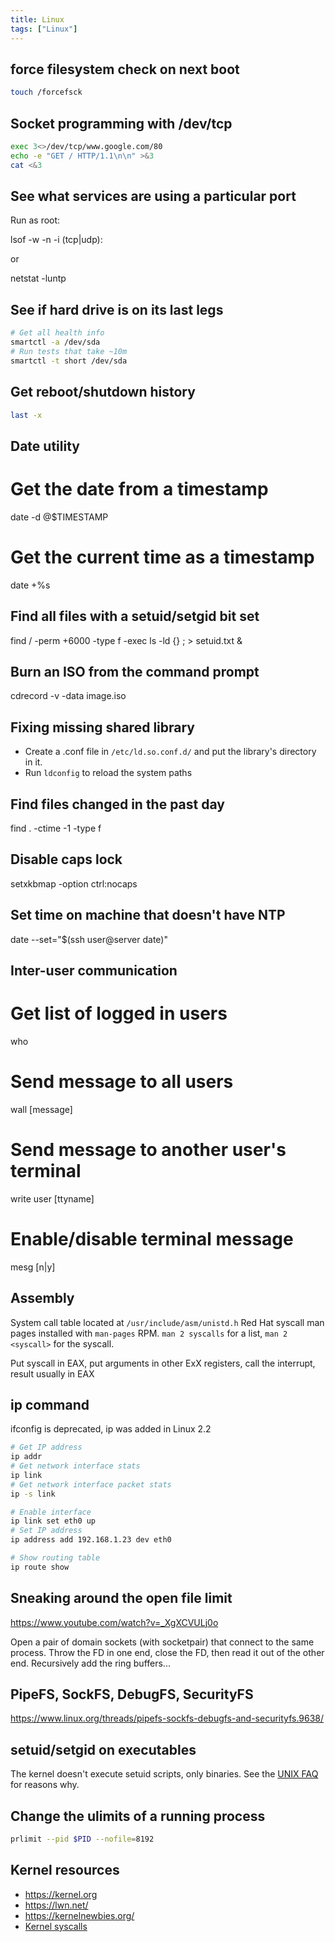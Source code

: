 ```yaml
---
title: Linux
tags: ["Linux"]
---
```


## force filesystem check on next boot

```bash
touch /forcefsck
```

## Socket programming with /dev/tcp

```bash
exec 3<>/dev/tcp/www.google.com/80
echo -e "GET / HTTP/1.1\n\n" >&3
cat <&3
```

## See what services are using a particular port
Run as root:



 lsof -w -n -i (tcp|udp):<port>

or



  netstat -luntp

## See if hard drive is on its last legs

```bash
# Get all health info
smartctl -a /dev/sda
# Run tests that take ~10m
smartctl -t short /dev/sda
```

## Get reboot/shutdown history

```bash
last -x
```

## Date utility


 # Get the date from a timestamp
 date -d @$TIMESTAMP
 # Get the current time as a timestamp
 date +%s

## Find all files with a setuid/setgid bit set


 find / -perm +6000 -type f -exec ls -ld {} \; > setuid.txt &

## Burn an ISO from the command prompt


 cdrecord -v -data image.iso

## Fixing missing shared library

* Create a .conf file in `/etc/ld.so.conf.d/` and put the library's directory in it.
* Run `ldconfig` to reload the system paths

## Find files changed in the past day


 find . -ctime -1 -type f

## Disable caps lock


 setxkbmap -option ctrl:nocaps

## Set time on machine that doesn't have NTP


 date --set="$(ssh user@server date)"

## Inter-user communication


 # Get list of logged in users
 who
 # Send message to all users
 wall [message]
 # Send message to another user's terminal
 write user [ttyname]
 # Enable/disable terminal message
 mesg [n|y]

## Assembly
System call table located at ``/usr/include/asm/unistd.h``
Red Hat syscall man pages installed with ``man-pages`` RPM. ``man 2 syscalls`` for a list, ``man 2 <syscall>`` for the syscall.

Put syscall in EAX, put arguments in other ExX registers, call the interrupt, result usually in EAX

## ip command

ifconfig is deprecated, ip was added in Linux 2.2

```bash
# Get IP address
ip addr
# Get network interface stats
ip link
# Get network interface packet stats
ip -s link

# Enable interface
ip link set eth0 up
# Set IP address
ip address add 192.168.1.23 dev eth0

# Show routing table
ip route show
```

## Sneaking around the open file limit
<https://www.youtube.com/watch?v=_XgXCVULj0o>

Open a pair of domain sockets (with socketpair) that connect to the same
process. Throw the FD in one end, close the FD, then read it out of the other
end. Recursively add the ring buffers...

## PipeFS, SockFS, DebugFS, SecurityFS
<https://www.linux.org/threads/pipefs-sockfs-debugfs-and-securityfs.9638/>

## setuid/setgid on executables

The kernel doesn't execute setuid scripts, only binaries. See the [UNIX
FAQ](http://www.faqs.org/faqs/unix-faq/faq/part4/section-7.html) for reasons
why.

## Change the ulimits of a running process
```bash
prlimit --pid $PID --nofile=8192
```

## Kernel resources

* <https://kernel.org>
* <https://lwn.net/>
* <https://kernelnewbies.org/>
* [Kernel syscalls](https://syscalls.kernelgrok.com/)
